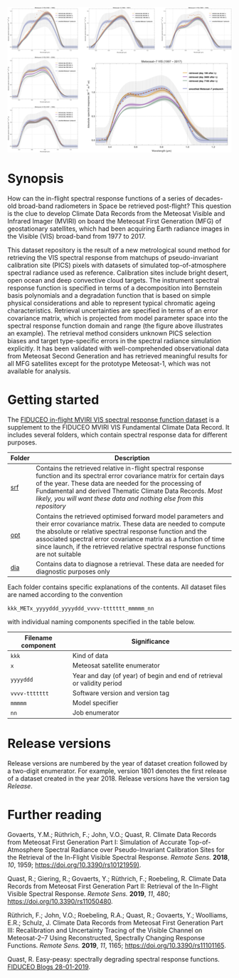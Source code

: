 ![Meteosat MVIRI spectral response functions](graphicalabstract.png "Meteosat MVIRI spectral response functions")

# Synopsis

How can the in-flight spectral response functions of a series of decades-old broad-band radiometers in Space be retrieved post-flight? This question is the clue to develop Climate Data Records from the Meteosat Visible and Infrared Imager (MVIRI) on board the Meteosat First Generation (MFG) of geostationary satellites, which had been acquiring Earth radiance images in the Visible (VIS) broad-band from 1977 to 2017.

This dataset repository is the result of a new metrological sound method for retrieving the VIS spectral response from matchups of pseudo-invariant calibration site (PICS) pixels with datasets of simulated top-of-atmosphere spectral radiance used as reference. Calibration sites include bright desert, open ocean and deep convective cloud targets. The instrument spectral response function is specified in terms of a decomposition into Bernstein basis polynomials and a degradation function that is based on simple physical considerations and able to represent typical chromatic ageing characteristics. Retrieval uncertainties are specified in terms of an error covariance matrix, which is projected from model parameter space into the spectral response function domain and range (the figure above illustrates an example). The retrieval method considers unknown PICS selection biases and target type-specific errors in the spectral radiance simulation explicitly. It has been validated with well-comprehended observational data from Meteosat Second Generation and has retrieved meaningful results for all MFG satellites except for the prototype Meteosat-1, which was not available for analysis.


# Getting started

The [FIDUCEO in-flight MVIRI VIS spectral response function dataset](https://github.com/FIDUCEO/FCDR_MVIRISRF) is a supplement to the FIDUCEO MVIRI VIS Fundamental Climate Data Record. It includes several folders, which contain spectral response data for different purposes.

| Folder | Description |
|--------|-------------|
| [srf](https://github.com/FIDUCEO/FCDR_MVIRISRF/tree/master/srf) | Contains the retrieved relative in-flight spectral response function and its spectral error covariance matrix for certain days of the year. These data are needed for the processing of Fundamental and derived Thematic Climate Data Records. *Most likely, you will want these data and nothing else from this repository* |
| [opt](https://github.com/FIDUCEO/FCDR_MVIRISRF/tree/master/opt) | Contains the retrieved optimised forward model parameters and their error covariance matrix. These data are needed to compute the absolute or relative spectral response function and the associated spectral error covariance matrix as a function of time since launch, if the retrieved relative spectral response functions are not suitable |
| [dia](https://github.com/FIDUCEO/FCDR_MVIRISRF/tree/master/dia) | Contains data to diagnose a retrieval. These data are needed for diagnostic purposes only |

Each folder contains specific explanations of the contents. All dataset files are named according to the convention

    kkk_METx_yyyyddd_yyyyddd_vvvv-ttttttt_mmmmm_nn

with individual naming components specified in the table below.  

| Filename component | Significance                     |
|--------------------|----------------------------------|
| `kkk`              | Kind of data                     |
| `x`                | Meteosat satellite enumerator    |
| `yyyyddd`          | Year and day (of year) of begin and end of retrieval or validity period |
| `vvvv-ttttttt`     | Software version and version tag |
| `mmmmm`            | Model specifier                  |
| `nn`               | Job enumerator                   |


# Release versions

Release versions are numbered by the year of dataset creation followed by a two-digit enumerator. For example, version 1801 denotes the first release of a dataset created in the year 2018. Release versions have the version tag *Release*.

# Further reading

Govaerts, Y.M.; Rüthrich, F.; John, V.O.; Quast, R. Climate Data Records from Meteosat First Generation Part I: Simulation of Accurate Top-of-Atmosphere Spectral Radiance over Pseudo-Invariant Calibration Sites for the Retrieval of the In-Flight Visible Spectral Response. *Remote Sens.* **2018**, *10*, 1959; <https://doi.org/10.3390/rs10121959)>.

Quast, R.; Giering, R.; Govaerts, Y.; Rüthrich, F.; Roebeling, R. Climate Data Records from Meteosat First Generation Part II: Retrieval of the In-Flight Visible Spectral Response. *Remote Sens.* **2019**, *11*, 480;
<https://doi.org/10.3390/rs11050480>.

Rüthrich, F.; John, V.O.; Roebeling, R.A.; Quast, R.; Govaerts, Y.; Woolliams, E.R.; Schulz, J. Climate Data Records from Meteosat First Generation Part III: Recalibration and Uncertainty Tracing of the Visible Channel on Meteosat-2–7 Using Reconstructed, Spectrally Changing Response Functions. *Remote Sens.* **2019**, *11*, 1165; <https://doi.org/10.3390/rs11101165>.

Quast, R. Easy-peasy: spectrally degrading spectral response functions. [FIDUCEO Blogs 28-01-2019](http://www.fiduceo.eu/content/easy-peasy-spectrally-degrading-spectral-response-functions).
